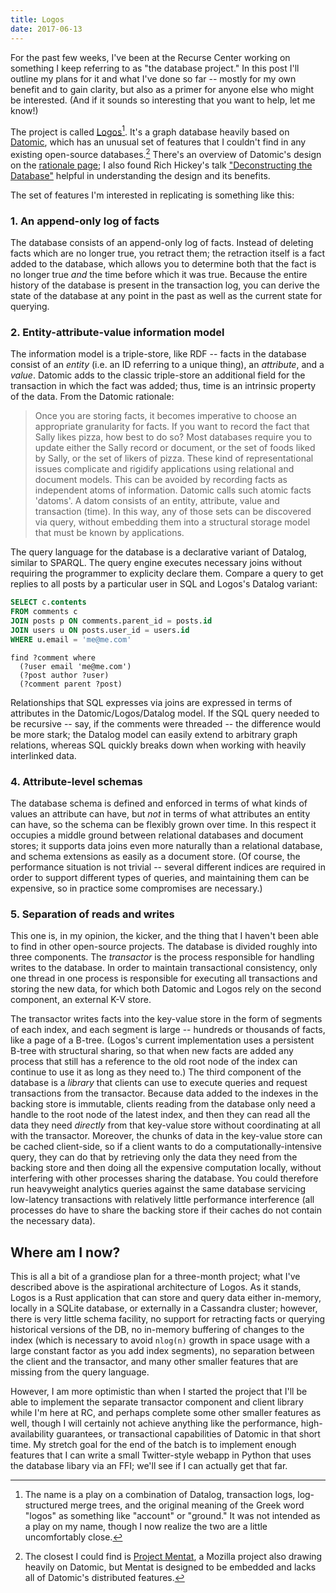 ```yaml
---
title: Logos
date: 2017-06-13
---
```


For the past few weeks, I've been at the Recurse Center working on
something I keep referring to as "the database project." In this post
I'll outline my plans for it and what I've done so far -- mostly for
my own benefit and to gain clarity, but also as a primer for anyone
else who might be interested. (And if it sounds so interesting that
you want to help, let me know!)

The project is called [Logos][logos-git][^name]. It's a graph database
heavily based on [Datomic][datomic], which has an unusual set of
features that I couldn't find in any existing open-source
databases.[^mentat] There's an overview of Datomic's design on the
[rationale page][rationale]; I also found Rich Hickey's talk
["Deconstructing the Database"][deconstructing] helpful in
understanding the design and its benefits.

The set of features I'm interested in replicating is something like
this:

### 1. An append-only log of facts

The database consists of an append-only log of facts. Instead of
deleting facts which are no longer true, you retract them; the
retraction itself is a fact added to the database, which allows you to
determine both that the fact is no longer true _and_ the time before which it
was true. Because the entire history of the database is present in the
transaction log, you can derive the state of the database at any point
in the past as well as the current state for querying.

### 2. Entity-attribute-value information model

The information model is a triple-store, like RDF -- facts in the
database consist of an _entity_ (i.e. an ID referring to a unique
thing), an _attribute_, and a _value_. Datomic adds to the classic
triple-store an additional field for the transaction in which the fact
was added; thus, time is an intrinsic property of the data. From the Datomic rationale:

> Once you are storing facts, it becomes imperative to choose an
> appropriate granularity for facts. If you want to record the fact
> that Sally likes pizza, how best to do so? Most databases require
> you to update either the Sally record or document, or the set of
> foods liked by Sally, or the set of likers of pizza. These kind of
> representational issues complicate and rigidify applications using
> relational and document models. This can be avoided by recording
> facts as independent atoms of information. Datomic calls such atomic
> facts 'datoms'. A datom consists of an entity, attribute, value and
> transaction (time). In this way, any of those sets can be discovered
> via query, without embedding them into a structural storage model
> that must be known by applications.

The query language for the database is a declarative variant of
Datalog, similar to SPARQL. The query engine executes necessary joins
without requiring the programmer to explicity declare them. Compare a
query to get replies to all posts by a particular user in SQL and
Logos's Datalog variant:

```sql
SELECT c.contents
FROM comments c
JOIN posts p ON comments.parent_id = posts.id
JOIN users u ON posts.user_id = users.id
WHERE u.email = 'me@me.com'
```

```
find ?comment where
  (?user email 'me@me.com')
  (?post author ?user)
  (?comment parent ?post)
```

Relationships that SQL expresses via joins are expressed in terms of
attributes in the Datomic/Logos/Datalog model. If the SQL query needed
to be recursive -- say, if the comments were threaded -- the
difference would be more stark; the Datalog model can easily extend to
arbitrary graph relations, whereas SQL quickly breaks down when
working with heavily interlinked data.

### 4. Attribute-level schemas

The database schema is defined and enforced in terms of what kinds
of values an attribute can have, but _not_ in terms of what attributes
an entity can have, so the schema can be flexibly grown over time. In
this respect it occupies a middle ground between relational databases
and document stores; it supports data joins even more naturally than a
relational database, and schema extensions as easily as a document
store. (Of course, the performance situation is not trivial -- several
different indices are required in order to support different types of
queries, and maintaining them can be expensive, so in practice some
compromises are necessary.)

### 5. Separation of reads and writes

This one is, in my opinion, the kicker, and the thing that I
haven't been able to find in other open-source projects. The database
is divided roughly into three components. The _transactor_ is the
process responsible for handling writes to the database. In order to
maintain transactional consistency, only one thread in one process is
responsible for executing all transactions and storing the new data,
for which both Datomic and Logos rely on the second component, an
external K-V store.

The transactor writes facts into the key-value store in the form of
segments of each index, and each segment is large -- hundreds or
thousands of facts, like a page of a B-tree. (Logos's current
implementation uses a persistent B-tree with structural sharing, so
that when new facts are added any process that still has a reference
to the old root node of the index can continue to use it as long as
they need to.) The third component of the database is a _library_ that
clients can use to execute queries and request transactions from the
transactor. Because data added to the indexes in the backing store is
immutable, clients reading from the database only need a handle to the
root node of the latest index, and then they can read all the data
they need _directly_ from that key-value store without coordinating at
all with the transactor. Moreover, the chunks of data in the key-value
store can be cached client-side, so if a client wants to do a
computationally-intensive query, they can do that by retrieving only
the data they need from the backing store and then doing all the
expensive computation locally, without interfering with other
processes sharing the database. You could therefore run heavyweight
analytics queries against the same database servicing low-latency
transactions with relatively little performance interference (all
processes do have to share the backing store if their caches do not
contain the necessary data).

## Where am I now?

This is all a bit of a grandiose plan for a three-month project; what
I've described above is the aspirational architecture of Logos. As it
stands, Logos is a Rust application that can store and query data
either in-memory, locally in a SQLite database, or externally in a
Cassandra cluster; however, there is very little schema facility, no
support for retracting facts or querying historical versions of the
DB, no in-memory buffering of changes to the index (which is necessary
to avoid `nlog(n)` growth in space usage with a large constant factor
as you add index segments), no separation between the client and the
transactor, and many other smaller features that are missing from the
query language.

However, I am more optimistic than when I started the project that
I'll be able to implement the separate transactor component and client
library while I'm here at RC, and perhaps complete some other smaller
features as well, though I will certainly not achieve anything like
the performance, high-availability guarantees, or transactional
capabilities of Datomic in that short time. My stretch goal for the
end of the batch is to implement enough features that I can write a
small Twitter-style webapp in Python that uses the database libary via
an FFI; we'll see if I can actually get that far.

[logos-git]: https://github.com/loganmhb/logos

[datomic]: http://www.datomic.com/
[rationale]: http://www.datomic.com/rationale.html
[deconstructing]: https://www.youtube.com/watch?v=Cym4TZwTCNU

[^name]: The name is a play on a combination of Datalog, transaction
logs, log-structured merge trees, and the original meaning of the
Greek word "logos" as something like "account" or "ground." It was not
intended as a play on my name, though I now realize the two are a
little uncomfortably close.

[^mentat]: The closest I could find is [Project
Mentat](https://github.com/mozilla/mentat), a Mozilla project also
drawing heavily on Datomic, but Mentat is designed to be embedded and
lacks all of Datomic's distributed features.